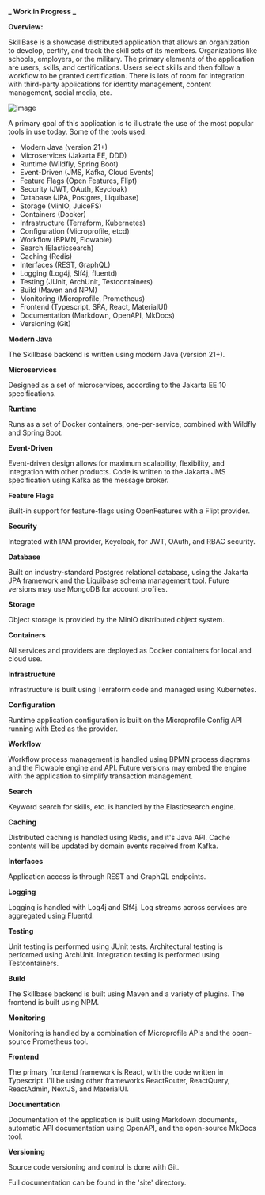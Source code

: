 **_ Work in Progress _**

**Overview:**

SkillBase is a showcase distributed application that allows an organization to develop, certify, and track the skill sets of its members. Organizations like schools, employers, or the military. The primary elements of the application are users, skills, and certifications. Users select skills and then follow a workflow to be granted certification. There is lots of room for integration with third-party applications for identity management, content management, social media, etc.

![image](https://github.com/stephenbuck/skillbase/assets/1750488/857efe62-18e9-4426-b38f-1d339c8b4a8c)

A primary goal of this application is to illustrate the use of the most popular tools in use today. Some of the tools used:

- Modern Java (version 21+)
- Microservices (Jakarta EE, DDD)
- Runtime (Wildfly, Spring Boot)
- Event-Driven (JMS, Kafka, Cloud Events)
- Feature Flags (Open Features, Flipt)
- Security (JWT, OAuth, Keycloak)
- Database (JPA, Postgres, Liquibase)
- Storage (MinIO, JuiceFS)
- Containers (Docker)
- Infrastructure (Terraform, Kubernetes)
- Configuration (Microprofile, etcd)
- Workflow (BPMN, Flowable)
- Search (Elasticsearch)
- Caching (Redis)
- Interfaces (REST, GraphQL)
- Logging (Log4j, Slf4j, fluentd)
- Testing (JUnit, ArchUnit, Testcontainers)
- Build (Maven and NPM)
- Monitoring (Microprofile, Prometheus)
- Frontend (Typescript, SPA, React, MaterialUI)
- Documentation (Markdown, OpenAPI, MkDocs)
- Versioning (Git)

**Modern Java**

The Skillbase backend is written using modern Java (version 21+).

**Microservices**

Designed as a set of microservices, according to the Jakarta EE 10 specifications.

**Runtime**

Runs as a set of Docker containers, one-per-service, combined with Wildfly and Spring Boot.

**Event-Driven**

Event-driven design allows for maximum scalability, flexibility, and integration with other products. Code is written to the Jakarta JMS specification using Kafka as the message broker.

**Feature Flags**

Built-in support for feature-flags using OpenFeatures with a Flipt provider.

**Security**

Integrated with IAM provider, Keycloak, for JWT, OAuth, and RBAC security.

**Database**

Built on industry-standard Postgres relational database, using the Jakarta JPA framework and the Liquibase schema management tool. Future versions may use MongoDB for account profiles.

**Storage**

Object storage is provided by the MinIO distributed object system.

**Containers**

All services and providers are deployed as Docker containers for local and cloud use.

**Infrastructure**

Infrastructure is built using Terraform code and managed using Kubernetes.

**Configuration**

Runtime application configuration is built on the Microprofile Config API running with Etcd as the provider.

**Workflow**

Workflow process management is handled using BPMN process diagrams and the Flowable engine and API. Future versions may embed the engine with the application to simplify transaction management.

**Search**

Keyword search for skills, etc. is handled by the Elasticsearch engine.

**Caching**

Distributed caching is handled using Redis, and it's Java API. Cache contents will be updated by domain events received from Kafka.

**Interfaces**

Application access is through REST and GraphQL endpoints.

**Logging**

Logging is handled with Log4j and Slf4j. Log streams across services are aggregated using Fluentd.

**Testing**

Unit testing is performed using JUnit tests. Architectural testing is performed using ArchUnit. Integration testing is performed using Testcontainers.

**Build**

The Skillbase backend is built using Maven and a variety of plugins. The frontend is built using NPM.

**Monitoring**

Monitoring is handled by a combination of Microprofile APIs and the open-source Prometheus tool.

**Frontend**

The primary frontend framework is React, with the code written in Typescript. I'll be using other frameworks ReactRouter, ReactQuery, ReactAdmin, NextJS, and MaterialUI.

**Documentation**

Documentation of the application is built using Markdown documents, automatic API documentation using OpenAPI, and the open-source MkDocs tool.

**Versioning**

Source code versioning and control is done with Git.


Full documentation can be found in the 'site' directory.
